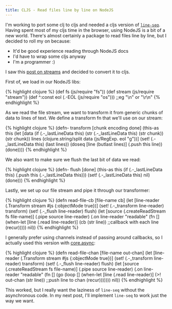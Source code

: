 ```yaml
---
title: CLJS - Read files line by line on NodeJS
---
```

I'm working to port some clj to cljs and needed a cljs version of [`line-seq`][line-seq]. Having spent most of my cljs time in the browser, using NodeJS is a bit of a new world. There's almost certainly a package to read files line by line, but I decided to roll my on because:

* It'd be good experience reading through NodeJS docs
* I'd have to wrap some cljs anyway
* I'm a programmer :)

I saw this [post on streams][post-on-streams] and decided to convert it to cljs.

First of, we load in our NodeJS libs:

{% highlight clojure %}
(def fs (js/require "fs"))
(def stream (js/require "stream"))
(def ^:const eol (.-EOL (js/require "os"))) ;;eg "\n" or "\r\n"
{% endhighlight %}

As we read the file stream, we want to transform it from generic chunks of data to lines of text. We define a transform fn that we'll use on our stream:

{% highlight clojure %}
(defn- transform [chunk encoding done]
  (this-as this
    (let [data (if (.-_lastLineData this)
                 (str (.-_lastLineData this) (str chunk))
                 (str chunk))
          lines (clojure.string/split data (js/RegExp. eol "g"))]
      (set! (.-_lastLineData this) (last lines))
      (doseq [line (butlast lines)]
        (.push this line))
      (done))))
{% endhighlight %}

We also want to make sure we flush the last bit of data we read:

{% highlight clojure %}
(defn- flush [done]
  (this-as this
    (if (.-_lastLineData this)
      (.push this (.-_lastLineData this)))
    (set! (.-_lastLineData this) nil)
    (done)))
{% endhighlight %}

Lastly, we set up our file stream and pipe it through our transformer:

{% highlight clojure %}
(defn read-file-cb [file-name cb]
  (let [line-reader (.Transform stream #js {:objectMode true})]
    (set! (.-_transform line-reader) transform)
    (set! (.-_flush line-reader) flush)
    (let [source (.createReadStream fs file-name)]
      (.pipe source line-reader)
      (.on line-reader "readable"
           (fn []
             (when-let [line (.read line-reader)]
               (cb (str line)) ;;callback with each line
               (recur)))))
    nil))
{% endhighlight %}

I generally prefer using channels instead of passing around callbacks, so I actually used this version with [core.async][core.async]:

{% highlight clojure %}
(defn read-file-chan [file-name out-chan]
  (let [line-reader (.Transform stream #js {:objectMode true})]
    (set! (.-_transform line-reader) transform)
    (set! (.-_flush line-reader) flush)
    (let [source (.createReadStream fs file-name)]
      (.pipe source line-reader)
      (.on line-reader "readable"
           (fn []
             (go
               (loop []
                 (when-let [line (.read line-reader)]
                   (>! out-chan (str line)) ;;push line to chan
                   (recur)))))))
    nil))
{% endhighlight %}

This worked, but I really want the laziness of `line-seq` without the asynchronous code. In my next post, I'll implement `line-seq` to work just the way we want.

[line-seq]: http://clojure.github.io/clojure/clojure.core-api.html#clojure.core/line-seq
[post-on-streams]: https://strongloop.com/strongblog/practical-examples-of-the-new-node-js-streams-api/
[core.async]: http://clojure.github.io/core.async/
